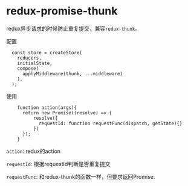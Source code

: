 # redux-promise-thunk

redux异步请求的时候防止重复提交，兼容`redux-thunk`。

配置
```ecmascript 6
  const store = createStore(
    reducers,
    initialState,
    compose(
      applyMiddleware(thunk, ...middleware)
    ),
  );
```
使用
```ecmascript 6
    function action(args){
      return new Promise((resolve) => {
          resolve({
            requestId: function requestFunc(dispatch, getState){}
          })
      });
    }
```
`action`: redux的action

`requestId`: 根据requestId判断是否重复提交

`requestFunc`: 和redux-thunk的函数一样，但要求返回Promise.
